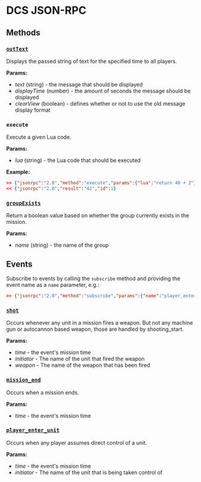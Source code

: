 # DCS JSON-RPC

## Methods

### [`outText`](https://wiki.hoggitworld.com/view/DCS_func_outText)

Displays the passed string of text for the specified time to all players.

**Params:**
- *text* (string) - the message that should be displayed
- *displayTime* (number) - the amount of seconds the message should be displayed
- *clearView* (boolean) - defines whether or not to use the old message display format

### `execute`

Execute a given Lua code.

**Params:**
- *lua* (string) - the Lua code that should be executed

**Example:**

```json
>> {"jsonrpc":"2.0","method":"execute","params":{"lua":"return 40 + 2"},"id":1}
<< {"jsonrpc":"2.0","result":"42","id":1}
```

### [`groupExists`](https://wiki.hoggitworld.com/view/DCS_func_isExist)

Return a boolean value based on whether the group currently exists in the mission.

**Params:**
- *name* (string) - the name of the group

## Events

Subscribe to events by calling the `subscribe` method and providing the event name as a `name` parameter, e.g.:

```json
>> {"jsonrpc":"2.0","method":"subscribe","params":{"name":"player_enter_unit"},"id":2}
```

### [`shot`](https://wiki.hoggitworld.com/view/DCS_event_shot)

Occurs whenever any unit in a mission fires a weapon. But not any machine gun or autocannon based weapon, those are handled by shooting_start.

**Params:**
- *time* - the event's mission time
- *initiator* - The name of the unit that fired the weapon
- *weapon* - The name of the weapon that has been fired

### [`mission_end`](https://wiki.hoggitworld.com/view/DCS_event_mission_end)

Occurs when a mission ends.

**Params:**
- *time* - the event's mission time

### [`player_enter_unit`](https://wiki.hoggitworld.com/view/DCS_event_player_enter_unit)

Occurs when any player assumes direct control of a unit.

**Params:**
- *time* - the event's mission time
- *initiator* - The name of the unit that is being taken control of






